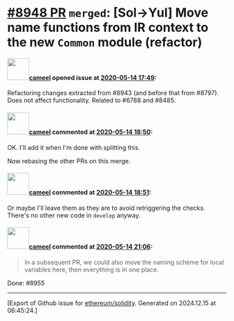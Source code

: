 # [\#8948 PR](https://github.com/ethereum/solidity/pull/8948) `merged`: [Sol->Yul] Move name functions from IR context to the new `Common` module (refactor)

#### <img src="https://avatars.githubusercontent.com/u/137030?v=4" width="50">[cameel](https://github.com/cameel) opened issue at [2020-05-14 17:49](https://github.com/ethereum/solidity/pull/8948):

Refactoring changes extracted from #8943 (and before that from #8797). Does not affect functionality.
Related to #6788 and #8485.

#### <img src="https://avatars.githubusercontent.com/u/137030?v=4" width="50">[cameel](https://github.com/cameel) commented at [2020-05-14 18:50](https://github.com/ethereum/solidity/pull/8948#issuecomment-628823240):

OK. I'll add it when I'm done with splitting this.

Now rebasing the other PRs on this merge.

#### <img src="https://avatars.githubusercontent.com/u/137030?v=4" width="50">[cameel](https://github.com/cameel) commented at [2020-05-14 18:51](https://github.com/ethereum/solidity/pull/8948#issuecomment-628823998):

Or maybe I'll leave them as they are to avoid retriggering the checks. There's no other new code in `develop` anyway.

#### <img src="https://avatars.githubusercontent.com/u/137030?v=4" width="50">[cameel](https://github.com/cameel) commented at [2020-05-14 21:06](https://github.com/ethereum/solidity/pull/8948#issuecomment-628886646):

> In a subsequent PR, we could also move the naming scheme for local variables here, then everything is in one place.

Done: #8955


-------------------------------------------------------------------------------



[Export of Github issue for [ethereum/solidity](https://github.com/ethereum/solidity). Generated on 2024.12.15 at 06:45:24.]
